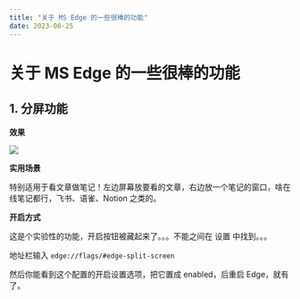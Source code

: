 ```yaml
---
title: "关于 MS Edge 的一些很棒的功能"
date: 2023-06-25
---
```


# 关于 MS Edge 的一些很棒的功能



## 1. 分屏功能

**效果**

![](https://cdn.tangbeanzy.com/img/2023-06-25_edge-split-screen-flag.png)

**实用场景**

特别适用于看文章做笔记！左边屏幕放要看的文章，右边放一个笔记的窗口，啥在线笔记都行，飞书、语雀、Notion 之类的。

**开启方式**

这是个实验性的功能，开启按钮被藏起来了。。。不能之间在 设置 中找到。。。

地址栏输入 `edge://flags/#edge-split-screen`

然后你能看到这个配置的开启设置选项，把它置成 enabled，后重启 Edge，就有了。

















